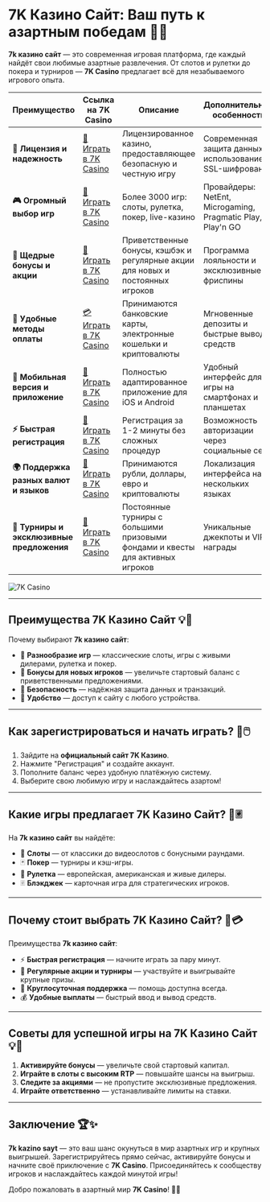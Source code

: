 # 7K Казино Сайт: Ваш путь к азартным победам 🎲✨

**7k казино сайт** — это современная игровая платформа, где каждый найдёт свои любимые азартные развлечения. От слотов и рулетки до покера и турниров — **7K Casino** предлагает всё для незабываемого игрового опыта.

| **Преимущество**                      | **Ссылка на 7K Casino**                    | **Описание**                                       | **Дополнительные особенности**                     |
|----------------------------------------|--------------------------------------------|--------------------------------------------------|--------------------------------------------------|
| **🎰 Лицензия и надежность**           | [💎 Играть в 7K Casino](https://brandplay.link/BvQyFShp) | Лицензированное казино, предоставляющее безопасную и честную игру | Современная защита данных с использованием SSL-шифрования |
| **🎮 Огромный выбор игр**              | [🎉 Играть в 7K Casino](https://brandplay.link/BvQyFShp) | Более 3000 игр: слоты, рулетка, покер, live-казино | Провайдеры: NetEnt, Microgaming, Pragmatic Play, Play'n GO |
| **🎁 Щедрые бонусы и акции**           | [🎯 Играть в 7K Casino](https://brandplay.link/BvQyFShp) | Приветственные бонусы, кэшбэк и регулярные акции для новых и постоянных игроков | Программа лояльности и эксклюзивные фриспины |
| **💸 Удобные методы оплаты**           | [💳 Играть в 7K Casino](https://brandplay.link/BvQyFShp) | Принимаются банковские карты, электронные кошельки и криптовалюты | Мгновенные депозиты и быстрые выводы средств |
| **📱 Мобильная версия и приложение**   | [🚀 Играть в 7K Casino](https://brandplay.link/BvQyFShp) | Полностью адаптированное приложение для iOS и Android | Удобный интерфейс для игры на смартфонах и планшетах |
| **⚡ Быстрая регистрация**             | [🔑 Играть в 7K Casino](https://brandplay.link/BvQyFShp) | Регистрация за 1-2 минуты без сложных процедур | Возможность авторизации через социальные сети |
| **🌍 Поддержка разных валют и языков** | [💸 Играть в 7K Casino](https://brandplay.link/BvQyFShp) | Принимаются рубли, доллары, евро и криптовалюты | Локализация интерфейса на нескольких языках |
| **🏅 Турниры и эксклюзивные предложения** | [🎲 Играть в 7K Casino](https://brandplay.link/BvQyFShp) | Постоянные турниры с большими призовыми фондами и квесты для активных игроков | Уникальные джекпоты и VIP-награды |

![7K Casino](https://www.rpgnuke.ru/wp-content/uploads/2024/03/123123121221312.jpg)

---

## Преимущества 7K Казино Сайт 💡🎰

Почему выбирают **7k казино сайт**:

- 🎰 **Разнообразие игр** — классические слоты, игры с живыми дилерами, рулетка и покер.
- 🎁 **Бонусы для новых игроков** — увеличьте стартовый баланс с приветственными предложениями.
- 🔐 **Безопасность** — надёжная защита данных и транзакций.
- 📱 **Удобство** — доступ к сайту с любого устройства.

---

## Как зарегистрироваться и начать играть? 🚀🖱️

1. Зайдите на **официальный сайт 7K Казино**.
2. Нажмите "Регистрация" и создайте аккаунт.
3. Пополните баланс через удобную платёжную систему.
4. Выберите свою любимую игру и наслаждайтесь азартом!

---

## Какие игры предлагает 7K Казино Сайт? 🎡🃠

На **7k казино сайт** вы найдёте:

- 🎰 **Слоты** — от классики до видеослотов с бонусными раундами.
- 🃏 **Покер** — турниры и кэш-игры.
- 🎡 **Рулетка** — европейская, американская и живые дилеры.
- 🃠 **Блэкджек** — карточная игра для стратегических игроков.

---

## Почему стоит выбрать 7K Казино Сайт? 🌟💳

Преимущества **7k казино сайт**:

- ⚡ **Быстрая регистрация** — начните играть за пару минут.
- 🎀 **Регулярные акции и турниры** — участвуйте и выигрывайте крупные призы.
- 💬 **Круглосуточная поддержка** — помощь доступна всегда.
- 💰 **Удобные выплаты** — быстрый ввод и вывод средств.

---

## Советы для успешной игры на 7K Казино Сайт 💡🎯

1. **Активируйте бонусы** — увеличьте свой стартовый капитал.
2. **Играйте в слоты с высоким RTP** — повышайте шансы на выигрыш.
3. **Следите за акциями** — не пропустите эксклюзивные предложения.
4. **Играйте ответственно** — устанавливайте лимиты на ставки.

---

## Заключение 🏆✨

**7k kazino sayt** — это ваш шанс окунуться в мир азартных игр и крупных выигрышей. Зарегистрируйтесь прямо сейчас, активируйте бонусы и начните своё приключение с **7K Casino**. Присоединяйтесь к сообществу игроков и наслаждайтесь каждой минутой игры!

Добро пожаловать в азартный мир **7K Casino**! 🎰✨
